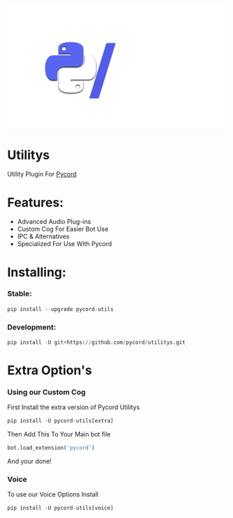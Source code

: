 ![Logo](pyc_utils.png)

# Utilitys

Utility Plugin For [Pycord](https://github.com/pycord-development/pycord)

# Features:

- Advanced Audio Plug-ins
- Custom Cog For Easier Bot Use
- IPC & Alternatives
- Specialized For Use With Pycord

# Installing:

### Stable:

```py
pip install --upgrade pycord-utils
```

### Development:

```py
pip install -U git+https://github.com/pycord/utilitys.git
```

# Extra Option's

### Using our Custom Cog

First Install the extra version of Pycord Utilitys

```py
pip install -U pycord-utils[extra]
```

Then Add This To Your Main bot file

```py
bot.load_extension('pycord')
```

And your done!

### Voice

To use our Voice Options Install 

```py
pip install -U pycord-utils[voice]
